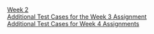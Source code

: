[Week 2](https://www.coursera.org/learn/neural-networks-deep-learning/discussions/all/threads/9G6wBZmZEeefoQoT04yVmg)  
[Additional Test Cases for the Week 3 Assignment](https://www.coursera.org/learn/neural-networks-deep-learning/discussions/weeks/3/threads/nqWYnJ1wEeeECxJcV0K-mA?sort=createdAtDesc)  
[Additional Test Cases for Week 4 Assignments](https://www.coursera.org/learn/neural-networks-deep-learning/discussions/weeks/4/threads/NwQf7JjhEeeCGg4L_00Nzg)  
